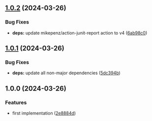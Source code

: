 ## [1.0.2](https://github.com/wetransform/gha-docker-nonroot/compare/v1.0.1...v1.0.2) (2024-03-26)


### Bug Fixes

* **deps:** update mikepenz/action-junit-report action to v4 ([6ab98c0](https://github.com/wetransform/gha-docker-nonroot/commit/6ab98c03ca9393338d37a793ec2369aba8a31ced))

## [1.0.1](https://github.com/wetransform/gha-docker-nonroot/compare/v1.0.0...v1.0.1) (2024-03-26)


### Bug Fixes

* **deps:** update all non-major dependencies ([5dc394b](https://github.com/wetransform/gha-docker-nonroot/commit/5dc394b623cb0c2c1c4826755c04cb7b9d9cb49a))

## 1.0.0 (2024-03-26)


### Features

* first implementation ([2e8884d](https://github.com/wetransform/gha-docker-nonroot/commit/2e8884d4e02fc0023419ecd911cfb5728711f210))
